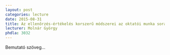 ```yaml
---
layout: post
categories: lecture
date: 2015-08-31
title: Az ellenőrzés-értékelés korszerű módszerei az oktatói munka során 
lecturer: Molnár György
phdla: 3032
---
```


Bemutató szöveg...
